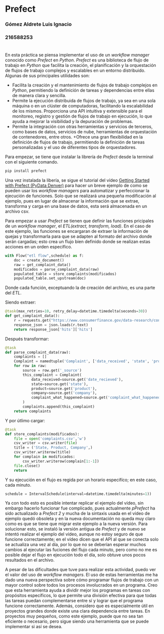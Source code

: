 # Prefect
### Gómez Aldrete Luis Ignacio
### 216588253
#
En esta práctica se piensa implementar el uso de un *workflow manager* conocido como *Prefect* en *Python*. *Prefect* es una biblioteca de flujo de trabajo en *Python* que facilita la creación, el planificación y la orquestación de flujos de trabajo complejos y escalables en un entorno distribuido. Algunas de sus principales utilidades son:

+ Facilita la creación y el mantenimiento de flujos de trabajo complejos en *Python*, permitiendo la definición de tareas y dependencias entre ellas de manera clara y sencilla.
+ Permite la ejecución distribuida de flujos de trabajo, ya sea en una sola máquina o en un clúster de computadoras, facilitando la escalabilidad de los mismos.
Proporciona una API intuitiva y extensible para el monitoreo, registro y gestión de flujos de trabajo en ejecución, lo que ayuda a mejorar la visibilidad y la depuración de problemas.
+ Permite la integración con otras herramientas y servicios de terceros, como bases de datos, servicios de nube, herramientas de orquestación de contenedores, entre otros.
+Ofrece una gran flexibilidad en la definición de flujos de trabajo, permitiendo la definición de tareas personalizadas y el uso de diferentes tipos de orquestadores.

Para empezar, se tiene que instalar la librería de *Prefect* desde la terminal con el siguiente comando.
```cmd
pip install prefect
```
Una vez instalada la libería, se sigue el tutorial del vídeo [Getting Started with Prefect (PyData Denver)](https://www.youtube.com/watch?v=FETN0iivZps&t=2545s) para hacer un breve ejemplo de como se pueden usar los *workflow managers* para automatizar y perfeccionar la ejecución de funciones. Solo que se realizará una pequeña modificación al ejemplo, pues en lugar de almacenar la información que se extrae, transforma y carga en una base de datos, esta será almacenada en un archivo csv.

Para empezar a usar *Prefect* se tienen que definir las funciones pricipales de un *workflow manager*, el *ETL(extract, transform, load)*. En el caso de este ejemplo, las funciones se encargaran de extraer la información de quejas y transformarla para que se adapten al formato del archivo donde serán cargadas; esto crea un flujo bien definido donde se realizan estas acciones en un orden específico.
```python
with Flow("etl flow",schedule) as f:
    doc = create_document()
    raw = get_complaint_data()
    modificados = parse_complaint_data(raw)
    populated_table = store_complaints(modificados)
    populated_table.set_upstream(doc)
```
Donde cada función, exceptuando la de creación del archivo, es una parte del *ETL*.

Siendo extraer:
```python
@task(max_retries=10, retry_delay=datetime.timedelta(seconds=30))
def get_complaint_data():
    r = requests.get("https://www.consumerfinance.gov/data-research/consumer-complaints/search/api/v1/", params={'size':10})
    response_json = json.loads(r.text)
    return response_json['hits']['hits']
```

Después transformar:
```python
@task
def parse_complaint_data(raw):
    complaints = []
    Complaint = namedtuple('Complaint', ['data_received', 'state', 'product', 'company', 'complaint_what_happened'])
    for row in raw:
        source = row.get('_source')
        this_complaint = Complaint(
            data_received=source.get('date_recieved'),
            state=source.get('state'),
            product=source.get('product'),
            company=source.get('company'),
            complaint_what_happened=source.get('complaint_what_happened')
        )
        complaints.append(this_complaint)
    return complaints
```

Y por útlimo cargar:
```python
@task
def store_complaints(modificados):
    file = open('complaints.csv','w')
    csv_writer = csv.writer(file)
    title = ('State, Product, Company',)
    csv_writer.writerow(title)
    for complain in modificados:
        csv_writer.writerow(complain[1:-1])
    file.close()
    return
```

Y su ejecución en el flujo es regida por un horario especifíco; en este caso, cada minuto.
```python
schedule = IntervalSchedule(interval=datetime.timedelta(minutes=1))
```

Ya con todo esto es posible intentar replicar el ejemplo del vídeo, sin embargo hacerlo funcionar fue complicado, pues actualmente *pPrefect* ha sido actualizado a *Prefect 2* y mucha de la sintaxis usada en el vídeo de ejemplo quedó obsoleta y en la nueva documentación no queda muy claro como es que se tiene que migrar este ejemplo a la nueva versión. Para solucionar esto, se instaló la versión antigua de *Prefect* y de nuevo se intentó realizar el ejemplo del vídeo, aunque no estoy seguro de que funcione correctamente; en el vídeo dicen que el API al que se conecta solo se actualiza una vez al día, por lo que no se deberían esperar muchos cambios al ejecutar las fuciones del flujo cada minuto, pero como no me es posible dejar el flujo en ejecución todo el día, solo obtuve unos pocos resultados en el archivo. 

A pesar de las dificultades que tuve para realizar esta actividad, puedo ver el valor del uso de *workflow managers*. El uso de estas herramientas me ha dado una nueva perspectiva sobre cómo programar flujos de trabajo con un mayor control sobre todos los procesos involucrados en un programa. Creo que esta herramienta ayuda a dividir mejor los programas en tareas con propósitos específicos, lo que permite una división efectiva para que todas las tareas puedan complementarse entre sí y lograr que el programa funcione correctamente. Además, considero que es especialmente útil en proyectos grandes donde existe una clara dependencia entre tareas. En proyectos muy pequeños, como este ejemplo, puede que no sea tan eficiente o necesario, pero sigue siendo una herramienta que se puede implementar si así se desea.
